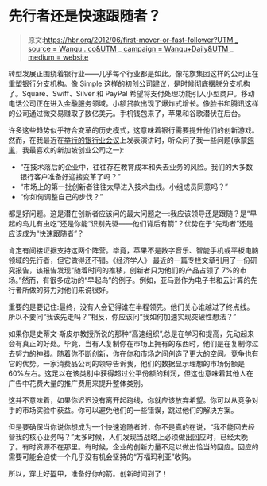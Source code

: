 # 先行者还是快速跟随者？

> 原文:[https://hbr.org/2012/06/first-mover-or-fast-follower?UTM _ source = Wanqu . co&UTM _ campaign = Wanqu+Daily&UTM _ medium = website](https://hbr.org/2012/06/first-mover-or-fast-follower?utm_source=wanqu.co&utm_campaign=Wanqu+Daily&utm_medium=website)

转型发展正围绕着银行业——几乎每个行业都是如此。像花旗集团这样的公司正在重塑银行分支机构。像 Simple 这样的初创公司建议，是时候彻底摆脱分支机构了。Square、Swiff、Silver 和 PayPal 希望将支付处理功能引入小型商户。移动电话公司正在进入金融服务领域。小额贷款出现了爆炸式增长。像脸书和腾讯这样的公司通过微交易赚取了数亿美元。手机钱包来了，苹果和谷歌潜伏在后台。

许多这些趋势似乎符合变革的历史模式，这意味着银行需要提升他们的创新游戏。然而，在我最近在[举行的银行业会议](http://nextbankasia.com/)上发表演讲时，听众问了我一些问题(承蒙[鸽巢](http://www.pigeonhole.sg/)，我最喜欢的新加坡创业公司之一):

*   “在技术落后的企业中，往往存在教育成本和失去业务的风险。我们的大多数银行客户准备好迎接变革了吗？”
*   “市场上的第一批创新者往往太早进入技术曲线。小组成员同意吗？”
*   “你如何调整自己的步伐？”

都是好问题。这是潜在创新者应该问的最大问题之一:我应该领导还是跟随？是“早起的鸟儿有虫吃”还是你能“识别先驱——他们背后有箭”？优势在于“先动者”还是应该成为“快速跟随者”？

肯定有间接证据支持这两个阵营。毕竟，苹果不是数字音乐、智能手机或平板电脑领域的先行者，但它做得还不错。《经济学人》 最近的一篇专栏文章引用了一份研究报告，该报告发现“随着时间的推移，创新者只为他们的产品占领了 7%的市场。”然而，有很多成功的“早起鸟”的例子。例如，亚马逊作为电子书和云计算的先行者所做的努力对他们来说很好。

重要的是要记住:最终，没有人会记得谁在半程领先。他们关心谁越过了终点线。所以不要问“我该先走吗？”相反，你应该问“我如何加速实现突破性想法？”

如果你是史蒂文·斯皮尔教授所说的那种“高速组织”,总是在学习和提高，先动起来会有真正的好处。毕竟，当有人复制你在市场上拥有的东西时，他们是在复制你过去努力的神器。随着你不断创新，你在你和市场之间创造了更大的空间。竞争也有它的优势。一家消费品公司的领导告诉我，他们的数据显示理想的市场份额是 60%左右。这足以在该类别中获得超过公平份额的利润，但这也意味着其他人在广告中花费大量的推广费用来提升整体类别。

这并不意味着，如果你迟迟没有离开起跑线，你就应该放弃希望。你可以从竞争对手的市场实验中获益。你可以避免他们的一些错误，跳过他们的解决方案。

但是要确保当你说你想成为一个快速追随者时，你不是真的在说，“我不能回去经营我的核心业务吗？”太多时候，人们发现当战略上必须做出回应时，已经太晚了。有时资源不在那里。有时候，企业的创新力量不足以做出恰当的回应。回应的需要可能会迫使一个几乎没有机会坚持的“万福玛利亚”收购。

所以，穿上好盔甲，准备好你的箭。创新时间到了！